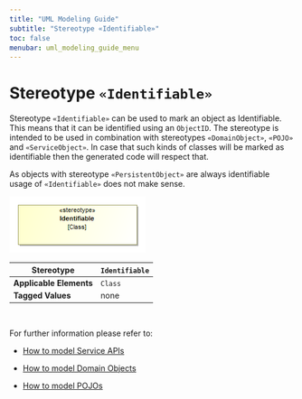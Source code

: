 ```yaml
---
title: "UML Modeling Guide"
subtitle: "Stereotype «Identifiable»"
toc: false
menubar: uml_modeling_guide_menu
---
```


# Stereotype `«Identifiable»`

Stereotype `«Identifiable»` can be used to mark an object as Identifiable. This means that it can be identified using an `ObjectID`. The stereotype is intended to be used in combination with stereotypes `«DomainObject»`, `«POJO»` and `«ServiceObject»`. In case that such kinds of classes will be marked as identifiable then the generated code will respect that.<br>

As objects with stereotype `«PersistentObject»` are always identifiable usage of `«Identifiable»` does not make sense.

![Identifiable](/images/jmm_identifiable.png)

| **Stereotype**          | `Identifiable` |
| ----------------------- | -------------- |
| **Applicable Elements** | `Class`        |
| **Tagged Values**       | none           |

<br>

For further information please refer to:

- [How to model Service APIs](../../how-to-model-rest-services-apis)

- [How to model Domain Objects](../../how-to-model-domain-objects)

- [How to model POJOs](../../how-to-model-pojos)
